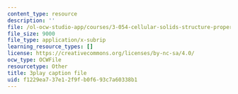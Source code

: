 ```yaml
---
content_type: resource
description: ''
file: /ol-ocw-studio-app/courses/3-054-cellular-solids-structure-properties-and-applications-spring-2015/f1229ea737e12f9fb0f693c7a60338b1_4d3RQs2JnKg.srt
file_size: 9000
file_type: application/x-subrip
learning_resource_types: []
license: https://creativecommons.org/licenses/by-nc-sa/4.0/
ocw_type: OCWFile
resourcetype: Other
title: 3play caption file
uid: f1229ea7-37e1-2f9f-b0f6-93c7a60338b1
---
```

